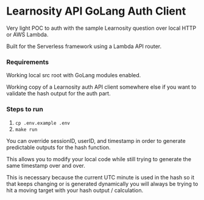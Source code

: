 # Learnosity API GoLang Auth Client 

Very light POC to auth with the sample Learnosity question over local HTTP or AWS Lambda.

Built for the Serverless framework using a Lambda API router.

### Requirements
Working local src root with GoLang modules enabled.

Working copy of a Learnosity auth API client somewhere else if you want to validate the hash output for the auth part.


### Steps to run
1. `cp .env.example .env`
2. `make run`


You can override sessionID, userID, and timestamp in order to generate predictable outputs for the hash function. 

This allows you to modify your local code while still trying to generate the same timestamp over and over.

This is necessary because the current UTC minute is used in the hash so it that keeps changing or is generated dynamically you will always be trying to hit a moving target with your hash output / calculation.
